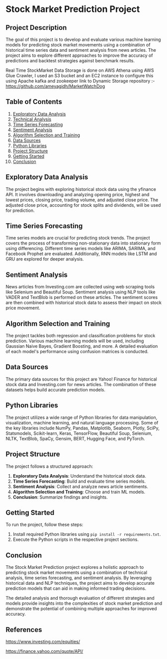 # Stock Market Prediction Project

## Project Description

The goal of this project is to develop and evaluate various machine learning models for predicting stock market movements using a combination of historical time series data and sentiment analysis from news articles. The project aims to explore different approaches to improve the accuracy of predictions and backtest strategies against benchmark results.

Real Time StockMarket Data Storage is done on AWS Athena using AWS Glue Crawler, I used an S3 bucket and an EC2 instance to configure this using Apache kafka and zookeeper
link to Dynamic Storage repository :- https://github.com/ameyagidh/MarketWatchDog


## Table of Contents
1. [Exploratory Data Analysis](#exploratory-data-analysis)
2. [Technical Analysis](#technical-analysis)
3. [Time Series Forecasting](#time-series-forecasting)
4. [Sentiment Analysis](#sentiment-analysis)
5. [Algorithm Selection and Training](#algorithm-selection-and-training)
6. [Data Sources](#data-sources)
7. [Python Libraries](#python-libraries)
8. [Project Structure](#project-structure)
9. [Getting Started](#getting-started)
10. [Conclusion](#conclusion)

## Exploratory Data Analysis<a name="exploratory-data-analysis"></a>

The project begins with exploring historical stock data using the yfinance API. It involves downloading and analyzing opening price, highest and lowest prices, closing price, trading volume, and adjusted close price. The adjusted close price, accounting for stock splits and dividends, will be used for prediction.

## Time Series Forecasting<a name="time-series-forecasting"></a>

Time series models are crucial for predicting stock trends. The project covers the process of transforming non-stationary data into stationary form using differencing. Different time series models like ARIMA, SARIMA, and Facebook Prophet are evaluated. Additionally, RNN models like LSTM and GRU are explored for deeper analysis.

## Sentiment Analysis<a name="sentiment-analysis"></a>

News articles from Investing.com are collected using web scraping tools like Selenium and Beautiful Soup. Sentiment analysis using NLP tools like VADER and TextBlob is performed on these articles. The sentiment scores are then combined with historical stock data to assess their impact on stock price movement.

## Algorithm Selection and Training<a name="algorithm-selection-and-training"></a>

The project tackles both regression and classification problems for stock prediction. Various machine learning models will be used, including Gaussian Naive Bayes, Gradient Boosting, and more. A detailed evaluation of each model's performance using confusion matrices is conducted.

## Data Sources<a name="data-sources"></a>

The primary data sources for this project are Yahoo! Finance for historical stock data and Investing.com for news articles. The combination of these datasets helps build accurate prediction models.

## Python Libraries<a name="python-libraries"></a>

The project utilizes a wide range of Python libraries for data manipulation, visualization, machine learning, and natural language processing. Some of the key libraries include NumPy, Pandas, Matplotlib, Seaborn, Plotly, SciPy, Statsmodels, Scikit-learn, Keras, TensorFlow, Beautiful Soup, Selenium, NLTK, TextBlob, SpaCy, Gensim, BERT, Hugging Face, and PyTorch.

## Project Structure<a name="project-structure"></a>

The project follows a structured approach:

1. **Exploratory Data Analysis**: Understand the historical stock data.
2. **Time Series Forecasting**: Build and evaluate time series models.
3. **Sentiment Analysis**: Collect and analyze news article sentiments.
4. **Algorithm Selection and Training**: Choose and train ML models.
5. **Conclusion**: Summarize findings and insights.

## Getting Started<a name="getting-started"></a>

To run the project, follow these steps:

1. Install required Python libraries using `pip install -r requirements.txt`.
2. Execute the Python scripts in the respective project sections.

## Conclusion<a name="conclusion"></a>

The Stock Market Prediction project explores a holistic approach to predicting stock market movements using a combination of technical analysis, time series forecasting, and sentiment analysis. By leveraging historical data and NLP techniques, the project aims to develop accurate prediction models that can aid in making informed trading decisions.

The detailed analysis and thorough evaluation of different strategies and models provide insights into the complexities of stock market prediction and demonstrate the potential of combining multiple approaches for improved accuracy.

## References
https://www.investing.com/equities/

https://finance.yahoo.com/quote/API/

